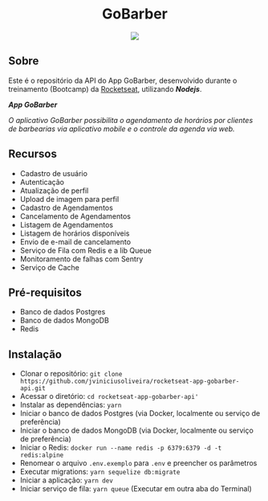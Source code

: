 <h1 align="center">
    GoBarber
</h1>

<p align="center">
  <img src="https://github.com/jviniciusoliveira/rocketseat-app-gobarber-web/blob/master/.github/logo.PNG" />
</p>

## **Sobre**

Este é o repositório da API do App GoBarber, desenvolvido durante o treinamento (Bootcamp) da [Rocketseat](https://rocketseat.com.br/), utilizando **_Nodejs_**.

_**App GoBarber**_

_O aplicativo GoBarber possibilita o agendamento de horários por clientes de barbearias via aplicativo mobile e o controle da agenda via web._

## **Recursos**

- Cadastro de usuário
- Autenticação
- Atualização de perfil
- Upload de imagem para perfil
- Cadastro de Agendamentos
- Cancelamento de Agendamentos
- Listagem de Agendamentos
- Listagem de horários disponíveis
- Envio de e-mail de cancelamento
- Serviço de Fila com Redis e a lib Queue
- Monitoramento de falhas com Sentry
- Serviço de Cache

## **Pré-requisitos**

- Banco de dados Postgres
- Banco de dados MongoDB
- Redis

## **Instalação**

- Clonar o repositório: `git clone https://github.com/jviniciusoliveira/rocketseat-app-gobarber-api.git`
- Acessar o diretório: `cd rocketseat-app-gobarber-api'`
- Instalar as dependências: `yarn`
- Iniciar o banco de dados Postgres (via Docker, localmente ou serviço de preferência)
- Iniciar o banco de dados MongoDB (via Docker, localmente ou serviço de preferência)
- Iniciar o Redis: `docker run --name redis -p 6379:6379 -d -t redis:alpine`
- Renomear o arquivo `.env.exemplo` para `.env` e preencher os parâmetros
- Executar migrations: `yarn sequelize db:migrate`
- Iniciar a aplicação: `yarn dev`
- Iniciar serviço de fila: `yarn queue` (Executar em outra aba do Terminal)
